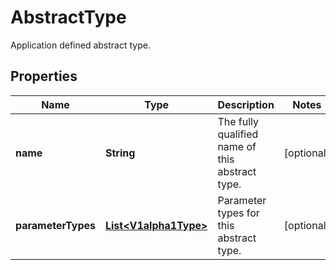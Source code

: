 

# AbstractType

Application defined abstract type.

## Properties

| Name | Type | Description | Notes |
|------------ | ------------- | ------------- | -------------|
|**name** | **String** | The fully qualified name of this abstract type. |  [optional] |
|**parameterTypes** | [**List&lt;V1alpha1Type&gt;**](V1alpha1Type.md) | Parameter types for this abstract type. |  [optional] |



